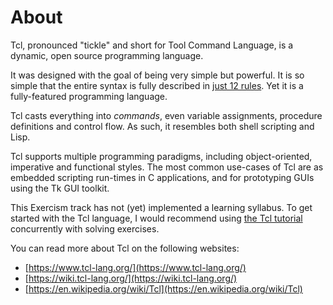 # About

Tcl, pronounced "tickle" and short for Tool Command Language, is a
dynamic, open source programming language.

It was designed with the goal of being very simple but powerful.
It is so simple that the entire syntax is fully described in [just 12
rules](https://www.tcl-lang.org/man/tcl8.6/TclCmd/Tcl.htm). Yet it is a 
fully-featured programming language.

Tcl casts everything into *commands*, even variable assignments, 
procedure definitions and control flow. As such, it resembles both 
shell scripting and Lisp. 

Tcl supports multiple programming paradigms, including object-oriented,
imperative and functional styles. The most common use-cases of Tcl are as
embedded scripting run-times in C applications, and for prototyping GUIs
using the Tk GUI toolkit.

This Exercism track has not (yet) implemented a learning syllabus.
To get started with the Tcl language, I would recommend using 
[the Tcl tutorial][tutorial] concurrently with solving exercises.

You can read more about Tcl on the following websites:
 - [https://www.tcl-lang.org/](https://www.tcl-lang.org/)
 - [https://wiki.tcl-lang.org/](https://wiki.tcl-lang.org/)
 - [https://en.wikipedia.org/wiki/Tcl](https://en.wikipedia.org/wiki/Tcl)


[tutorial]: https://www.tcl-lang.org/man/tcl8.5/tutorial/tcltutorial.html
